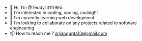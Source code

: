 - 👋 Hi, I’m @Teddy13111995
- 👀 I’m interested in coding, coding, coding!!!  
- 🌱 I’m currently learning web development
- 💞️ I’m looking to collaborate on any projects related to software engineering
- 📫 How to reach me ? srijangupta10@gmail.com

<!---
Teddy13111995/Teddy13111995 is a ✨ special ✨ repository because its `README.md` (this file) appears on your GitHub profile.
You can click the Preview link to take a look at your changes.
--->
